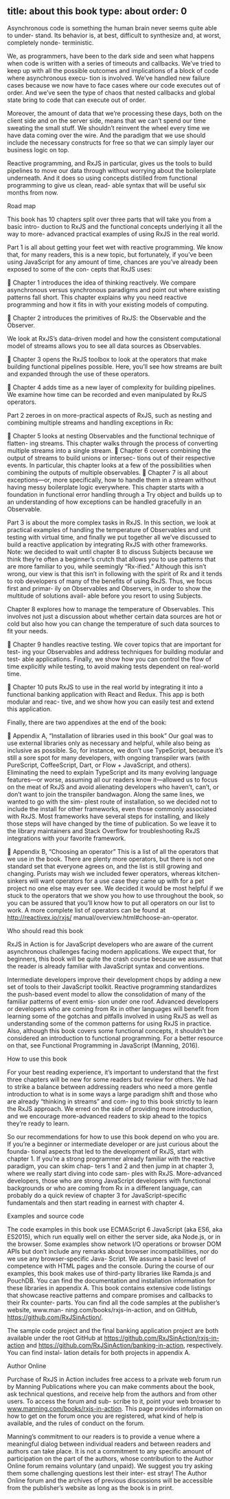 title: about this book
type: about
order: 0
---

Asynchronous code is something the human brain never seems quite able to under- stand. Its behavior is, at best, difficult to synthesize and, at worst, completely nonde- terministic.

We, as programmers, have been to the dark side and seen what happens when code is written with a series of timeouts and callbacks. We’ve tried to keep up with all the possible outcomes and implications of a block of code where asynchronous execu- tion is involved. We’ve handled new failure cases because we now have to face cases where our code executes out of order. And we’ve seen the type of chaos that nested callbacks and global state bring to code that can execute out of order.

Moreover, the amount of data that we’re processing these days, both on the client side and on the server side, means that we can’t spend our time sweating the small stuff. We shouldn’t reinvent the wheel every time we have data coming over the wire. And the paradigm that we use should include the necessary constructs for free so that we can simply layer our business logic on top.

Reactive programming, and RxJS in particular, gives us the tools to build pipelines to move our data through without worrying about the boilerplate underneath. And it does so using concepts distilled from functional programming to give us clean, read- able syntax that will be useful six months from now.

Road map

This book has 10 chapters split over three parts that will take you from a basic intro- duction to RxJS and the functional concepts underlying it all the way to more- advanced practical examples of using RxJS in the real world.

Part 1 is all about getting your feet wet with reactive programming. We know that, for many readers, this is a new topic, but fortunately, if you’ve been using JavaScript for any amount of time, chances are you’ve already been exposed to some of the con- cepts that RxJS uses:

 Chapter 1 introduces the idea of thinking reactively. We compare asynchronous versus synchronous paradigms and point out where existing patterns fall short. This chapter explains why you need reactive programming and how it fits in with your existing models of computing.

 Chapter 2 introduces the primitives of RxJS: the Observable and the Observer.

We look at RxJS’s data-driven model and how the consistent computational model of streams allows you to see all data sources as Observables.

 Chapter 3 opens the RxJS toolbox to look at the operators that make building functional pipelines possible. Here, you’ll see how streams are built and expanded through the use of these operators.

 Chapter 4 adds time as a new layer of complexity for building pipelines. We examine how time can be recorded and even manipulated by RxJS operators.

Part 2 zeroes in on more-practical aspects of RxJS, such as nesting and combining multiple streams and handling exceptions in Rx:

 Chapter 5 looks at nesting Observables and the functional technique of flatten- ing streams. This chapter walks through the process of converting multiple streams into a single stream.  Chapter 6 covers combining the output of streams to build unions or intersec- tions out of their respective events. In particular, this chapter looks at a few of the possibilities when combining the outputs of multiple observables.  Chapter 7 is all about exceptions—or, more specifically, how to handle them in a stream without having messy boilerplate logic everywhere. This chapter starts with a foundation in functional error handling through a Try object and builds up to an understanding of how exceptions can be handled gracefully in an Observable.

Part 3 is about the more complex tasks in RxJS. In this section, we look at practical examples of handling the temperature of Observables and unit testing with virtual time, and finally we put together all we’ve discussed to build a reactive application by integrating RxJS with other frameworks. Note: we decided to wait until chapter 8 to discuss Subjects because we think they’re often a beginner’s crutch that allows you to use patterns that are more familiar to you, while seemingly “Rx-ified.” Although this isn’t wrong, our view is that this isn’t in following with the spirit of Rx and it tends to rob developers of many of the benefits of using RxJS. Thus, we focus first and primar- ily on Observables and Observers, in order to show the multitude of solutions avail- able before you resort to using Subjects.

Chapter 8 explores how to manage the temperature of Observables. This involves not just a discussion about whether certain data sources are hot or cold but also how you can change the temperature of such data sources to fit your needs.

 Chapter 9 handles reactive testing. We cover topics that are important for test- ing your Observables and address techniques for building modular and test- able applications. Finally, we show how you can control the flow of time explicitly while testing, to avoid making tests dependent on real-world time.

 Chapter 10 puts RxJS to use in the real world by integrating it into a functional banking application with React and Redux. This app is both modular and reac- tive, and we show how you can easily test and extend this application.

Finally, there are two appendixes at the end of the book:

 Appendix A, “Installation of libraries used in this book” Our goal was to use external libraries only as necessary and helpful, while also being as inclusive as possible. So, for instance, we don’t use TypeScript, because it’s still a sore spot for many developers, with ongoing transpiler wars (with PureScript, CoffeeScript, Dart, or Flow + JavaScript, and others). Eliminating the need to explain TypeScript and its many evolving language features—or worse, assuming all our readers know it—allowed us to focus on the meat of RxJS and avoid alienating developers who haven’t, can’t, or don’t want to join the transpiler bandwagon. Along the same lines, we wanted to go with the sim- plest route of installation, so we decided not to include the install for other frameworks, even those commonly associated with RxJS. Most frameworks have several steps for installing, and likely those steps will have changed by the time of publication. So we leave it to the library maintainers and Stack Overflow for troubleshooting RxJS integrations with your favorite framework.

 Appendix B, “Choosing an operator” This is a list of all the operators that we use in the book. There are plenty more operators, but there is not one standard set that everyone agrees on, and the list is still growing and changing. Purists may wish we included fewer operators, whereas kitchen-sinkers will want operators for a use case they came up with for a pet project no one else may ever see. We decided it would be most helpful if we stuck to the operators that we show you how to use throughout the book, so you can be assured that you’ll know how to put all operators on our list to work. A more complete list of operators can be found at http://reactivex.io/rxjs/ manual/overview.html#choose-an-operator.

Who should read this book

RxJS in Action is for JavaScript developers who are aware of the current asynchronous challenges facing modern applications. We expect that, for beginners, this book will be quite the crash course because we assume that the reader is already familiar with JavaScript syntax and conventions.

Intermediate developers improve their development chops by adding a new set of tools to their JavaScript toolkit. Reactive programming standardizes the push-based event model to allow the consolidation of many of the familiar patterns of event emis- sion under one roof. Advanced developers or developers who are coming from Rx in other languages will benefit from learning some of the gotchas and pitfalls involved in using RxJS as well as understanding some of the common patterns for using RxJS in practice. Also, although this book covers some functional concepts, it shouldn’t be considered an introduction to functional programming. For a better resource on that, see Functional Programming in JavaScript (Manning, 2016).

How to use this book

For your best reading experience, it’s important to understand that the first three chapters will be new for some readers but review for others. We had to strike a balance between addressing readers who need a more gentle introduction to what is in some ways a large paradigm shift and those who are already “thinking in streams” and com- ing to this book strictly to learn the RxJS approach. We erred on the side of providing more introduction, and we encourage more-advanced readers to skip ahead to the topics they’re ready to learn.

So our recommendations for how to use this book depend on who you are. If you’re a beginner or intermediate developer or are just curious about the founda- tional aspects that led to the development of RxJS, start with chapter 1. If you’re a strong programmer already familiar with the reactive paradigm, you can skim chap- ters 1 and 2 and then jump in at chapter 3, where we really start diving into code sam- ples with RxJS. More-advanced developers, those who are strong JavaScript developers with functional backgrounds or who are coming from Rx in a different language, can probably do a quick review of chapter 3 for JavaScript-specific fundamentals and then start reading in earnest with chapter 4.

Examples and source code

The code examples in this book use ECMAScript 6 JavaScript (aka ES6, aka ES2015), which run equally well on either the server side, aka Node.js, or in the browser. Some examples show network I/O operations or browser DOM APIs but don’t include any remarks about browser incompatibilities, nor do we use any browser-specific Java- Script. We assume a basic level of competence with HTML pages and the console. During the course of our examples, this book makes use of third-party libraries like Ramda.js and PouchDB. You can find the documentation and installation information for these libraries in appendix A. This book contains extensive code listings that showcase reactive patterns and compare promises and callbacks to their Rx counter- parts. You can find all the code samples at the publisher’s website, www.man- ning.com/books/rxjs-in-action, and on GitHub, https://github.com/RxJSinAction/.

The sample code project and the final banking application project are both available under the root GitHub at https://github.com/RxJSinAction/rxjs-in-action and https://github.com/RxJSinAction/banking-in-action, respectively. You can find instal- lation details for both projects in appendix A.

Author Online

Purchase of RxJS in Action includes free access to a private web forum run by Manning Publications where you can make comments about the book, ask technical questions, and receive help from the authors and from other users. To access the forum and sub- scribe to it, point your web browser to www.manning.com/books/rxjs-in-action. This page provides information on how to get on the forum once you are registered, what kind of help is available, and the rules of conduct on the forum.

Manning’s commitment to our readers is to provide a venue where a meaningful dialog between individual readers and between readers and authors can take place. It is not a commitment to any specific amount of participation on the part of the authors, whose contribution to the Author Online forum remains voluntary (and unpaid). We suggest you try asking them some challenging questions lest their inter- est stray! The Author Online forum and the archives of previous discussions will be accessible from the publisher’s website as long as the book is in print.

